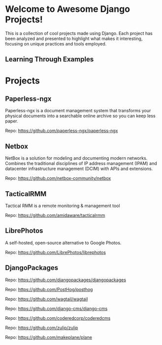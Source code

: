 # Welcome to Awesome Django Projects!

This is a collection of cool projects made using Django. Each project has been analyzed and presented to highlight what makes it interesting, focusing on unique practices and tools employed.

## Learning Through Examples

# Projects

## Paperless-ngx

Paperless-ngx is a document management system that transforms your physical documents into a searchable online archive so you can keep less paper.

Repo: https://github.com/paperless-ngx/paperless-ngx

## Netbox

NetBox is a solution for modeling and documenting modern networks. Combines the traditional disciplines of IP address management (IPAM) and datacenter infrastructure management (DCIM) with APIs and extensions.

Repo: https://github.com/netbox-community/netbox

## TacticalRMM

Tactical RMM is a remote monitoring & management tool

Repo: https://github.com/amidaware/tacticalrmm

## LibrePhotos

A self-hosted, open-source alternative to Google Photos.

Repo: https://github.com/LibrePhotos/librephotos

## DjangoPackages

Repo: https://github.com/djangopackages/djangopackages

Repo: https://github.com/PostHog/posthog

Repo: https://github.com/wagtail/wagtail

Repo: https://github.com/django-cms/django-cms

Repo: https://github.com/coderedcorp/coderedcms

Repo: https://github.com/zulip/zulip

Repo: https://github.com/makeplane/plane
